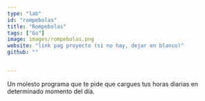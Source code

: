 ```yaml
---
type: "lab"
id: "rompebolas"
title: "Rompebolas"
tags: ["Go"]
image: images/rompebolas.png
website: "link pag proyecto (si no hay, dejar en blanco)"
github: ""


---
```


Un molesto programa que te pide que cargues tus horas diarias en determinado momento del día.